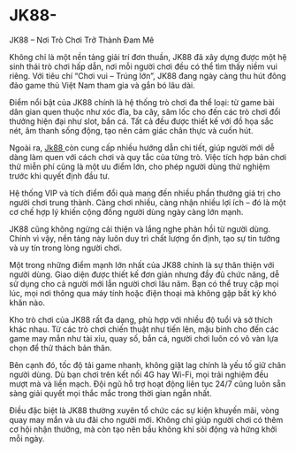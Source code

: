 # JK88-
JK88 – Nơi Trò Chơi Trở Thành Đam Mê

Không chỉ là một nền tảng giải trí đơn thuần, JK88 đã xây dựng được một hệ sinh thái trò chơi hấp dẫn, nơi mỗi người chơi đều có thể tìm thấy niềm vui riêng. Với tiêu chí “Chơi vui – Trúng lớn”, JK88 đang ngày càng thu hút đông đảo game thủ Việt Nam tham gia và gắn bó lâu dài.

Điểm nổi bật của JK88 chính là hệ thống trò chơi đa thể loại: từ game bài dân gian quen thuộc như xóc đĩa, ba cây, sâm lốc cho đến các trò chơi đổi thưởng hiện đại như slot, bắn cá. Tất cả đều được thiết kế với đồ họa sắc nét, âm thanh sống động, tạo nên cảm giác chân thực và cuốn hút.

Ngoài ra, <a href=https://jk88-vn.com> Jk88 </a>  còn cung cấp nhiều hướng dẫn chi tiết, giúp người mới dễ dàng làm quen với cách chơi và quy tắc của từng trò. Việc tích hợp bản chơi thử miễn phí cũng là một ưu điểm lớn, cho phép người dùng thử nghiệm trước khi quyết định đầu tư.

Hệ thống VIP và tích điểm đổi quà mang đến nhiều phần thưởng giá trị cho người chơi trung thành. Càng chơi nhiều, càng nhận nhiều lợi ích – đó là một cơ chế hợp lý khiến cộng đồng người dùng ngày càng lớn mạnh.

JK88 cũng không ngừng cải thiện và lắng nghe phản hồi từ người dùng. Chính vì vậy, nền tảng này luôn duy trì chất lượng ổn định, tạo sự tin tưởng và uy tín trong lòng người chơi.

Một trong những điểm mạnh lớn nhất của JK88 chính là sự thân thiện với người dùng. Giao diện được thiết kế đơn giản nhưng đầy đủ chức năng, dễ sử dụng cho cả người mới lẫn người chơi lâu năm. Bạn có thể truy cập mọi lúc, mọi nơi thông qua máy tính hoặc điện thoại mà không gặp bất kỳ khó khăn nào.

Kho trò chơi của JK88 rất đa dạng, phù hợp với nhiều độ tuổi và sở thích khác nhau. Từ các trò chơi chiến thuật như tiến lên, mậu binh cho đến các game may mắn như tài xỉu, quay số, bắn cá, người chơi luôn có vô vàn lựa chọn để thử thách bản thân.

Bên cạnh đó, tốc độ tải game nhanh, không giật lag chính là yếu tố giữ chân người dùng. Dù bạn chơi trên kết nối 4G hay Wi-Fi, mọi trải nghiệm đều mượt mà và liền mạch. Đội ngũ hỗ trợ hoạt động liên tục 24/7 cũng luôn sẵn sàng giải quyết mọi thắc mắc trong thời gian ngắn nhất.

Điều đặc biệt là JK88 thường xuyên tổ chức các sự kiện khuyến mãi, vòng quay may mắn và ưu đãi cho người mới. Không chỉ giúp người chơi có thêm cơ hội nhận thưởng, mà còn tạo nên bầu không khí sôi động và hứng khởi mỗi ngày.

